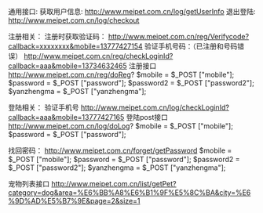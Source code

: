 
通用接口:
获取用户信息:
http://www.meipet.com.cn/log/getUserInfo
退出登陆:
http://www.meipet.com.cn/log/checkout

注册相关：
注册时获取验证码：
http://www.meipet.com.cn/reg/Verifycode?callback=xxxxxxxx&mobile=13777427154
验证手机号码：（已注册和号码错误）
http://www.meipet.com.cn/reg/checkLoginId?callback=aaa&mobile=13734632465
注册接口
http://www.meipet.com.cn/reg/doReg?
$mobile = $_POST ["mobile"];
$password = $_POST ["password"];
$password2 = $_POST ["password2"];
$yanzhengma = $_POST ["yanzhengma"];


登陆相关：
验证手机号
http://www.meipet.com.cn/log/checkLoginId?callback=aaa&mobile=13777427165
登陆post接口
http://www.meipet.com.cn/log/doLog?
$mobile = $_POST ["mobile"];
$password = $_POST ["password"];

找回密码：
http://www.meipet.com.cn/forget/getPassword
$mobile = $_POST ["mobile"];
$password = $_POST ["password"];
$password2 = $_POST ["password2"];
$yanzhengma = $_POST ["yanzhengma"];

宠物列表接口
http://www.meipet.com.cn/list/getPet?category=dog&area=%E6%BB%A8%E6%B1%9F%E5%8C%BA&city=%E6%9D%AD%E5%B7%9E&page=2&size=1

